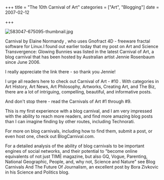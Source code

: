 +++
title = "The 10th Carnival of Art"
categories = ["Art", "Blogging"]
date = 2007-02-12


+++


<img src="https://www.fractalog.com/jpg/583047-675095-thumbnail.jpg" alt="583047-675095-thumbnail.jpg" />

 Carnival by Elaine Normandy , who uses Gnofract 4D - freeware fractal software for Linux.I found out earlier today that my post on Art and Science Transvergence: Glowing Bunnies was listed in the latest Carnival of Art, a blog carnival that has been hosted by Australian artist Jennie Rosenbaum since June 2006.
          
I really appreciate the link there - so thank you Jennie!
         
I urge all readers here to check out Carnival of Art - #10 . With categories in Art History, Art News, Art Philosophy, Artworks, Creating Art, and The Biz, there are a lot of intriguing, compelling, beautiful, and informative posts.
         
And don't stop there - read the Carnivals of Art #1 through #9.
       
This is my first experience with a blog carnival, and I am very impressed with the ability to reach more readers, and find more amazing blog posts than I can imagine finding by other routes, including Technorati.
       
For more on blog carnivals, including how to find them, submit a post, or even host one, check out BlogCarnival.com.
       
For a detailed analysis of the ability of blog carnivals to be important engines of social networks, and their potential to &quot;become online equivalents of not just TIME magazine, but also GQ, Vogue, Parenting, National Geographic, People, and, why not, Science and Nature&quot; see  Blog Carnivals And The Future Of Journalism, an excellent post by Bora Zivkovic in his Science and Politics blog. 
